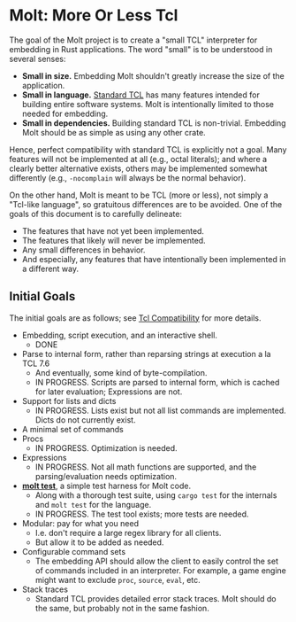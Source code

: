 # Molt: More Or Less Tcl

The goal of the Molt project is to create a "small TCL" interpreter for
embedding in Rust applications.  The word "small" is to be understood in
several senses:

*   **Small in size.** Embedding Molt shouldn't greatly increase the size of the
    application.
*   **Small in language.** [Standard TCL](http://tcl-lang.org) has many features
    intended for building entire software systems.  Molt is intentionally
    limited to those needed for embedding.
*   **Small in dependencies.** Building standard TCL is non-trivial.  Embedding
    Molt should be as simple as using any other crate.

Hence, perfect compatibility with standard TCL is explicitly not a goal.  Many
features will not be implemented at all (e.g., octal literals); and where a
clearly better alternative exists, others may be implemented somewhat
differently (e.g., `-nocomplain` will always be the normal behavior).

On the other hand, Molt is meant to be TCL (more or less), not simply a
"Tcl-like language", so gratuitous differences are to be avoided.  One of the
goals of this document is to carefully delineate:

*   The features that have not yet been implemented.
*   The features that likely will never be implemented.
*   Any small differences in behavior.
*   And especially, any features that have intentionally been implemented in
    a different way.

## Initial Goals

The initial goals are as follows; see [Tcl Compatibility](./tcl_comp.md) for
more details.

*   Embedding, script execution, and an interactive shell.
    *   DONE
*   Parse to internal form, rather than reparsing strings at execution a la TCL 7.6
    *   And eventually, some kind of byte-compilation.
    *   IN PROGRESS.  Scripts are parsed to internal form, which is cached for later
        evaluation; Expressions are not.
*   Support for lists and dicts
    *   IN PROGRESS.  Lists exist but not all list commands are implemented.  Dicts do not
        currently exist.
*   A minimal set of commands
*   Procs
    *   IN PROGRESS.  Optimization is needed.
*   Expressions
    *   IN PROGRESS.  Not all math functions are supported, and the parsing/evaluation needs
        optimization.
*   [**molt test**](./cmdline/molt_test.md), a simple test harness for Molt
    code.
    *   Along with a thorough test suite, using `cargo test` for the internals
        and `molt test` for the language.
    *   IN PROGRESS. The test tool exists; more tests are needed.
*   Modular: pay for what you need
    *   I.e. don't require a large regex library for all clients.
    *   But allow it to be added as needed.
*   Configurable command sets
    *   The embedding API should allow the client to easily control the set of
        commands included in an interpreter.  For example, a game engine might
        want to exclude `proc`, `source`, `eval`, etc.
*   Stack traces
    *   Standard TCL provides detailed error stack traces.  Molt should do the
        same, but probably not in the same fashion.
